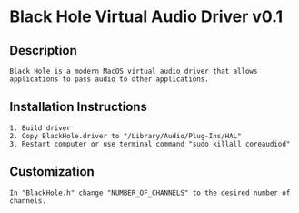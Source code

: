 # Black Hole Virtual Audio Driver v0.1

## Description
    Black Hole is a modern MacOS virtual audio driver that allows applications to pass audio to other applications.

## Installation Instructions
    1. Build driver
    2. Copy BlackHole.driver to "/Library⁩/Audio⁩/Plug-Ins⁩/HAL"
    3. Restart computer or use terminal command "sudo killall coreaudiod"

## Customization
    In "BlackHole.h" change "NUMBER_OF_CHANNELS" to the desired number of channels.
